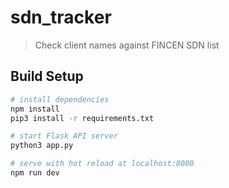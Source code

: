 # sdn_tracker

> Check client names against FINCEN SDN list

## Build Setup

``` bash
# install dependencies
npm install
pip3 install -r requirements.txt

# start Flask API server
python3 app.py

# serve with hot reload at localhost:8080
npm run dev

